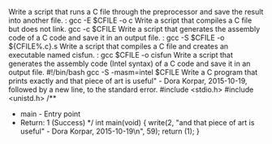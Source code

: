 Write a script that runs a C file through the preprocessor and save the result into another file. : gcc -E $CFILE -o c
Write a script that compiles a C file but does not link. gcc -c $CFILE
Write a script that generates the assembly code of a C code and save it in an output file. : gcc -S $CFILE -o ${CFILE%.c}.s
Write a script that compiles a C file and creates an executable named cisfun. : gcc $CFILE -o cisfun
Write a script that generates the assembly code (Intel syntax) of a C code and save it in an output file. 
#!/bin/bash
gcc -S -masm=intel $CFILE
Write a C program that prints exactly and that piece of art is useful" - Dora Korpar, 2015-10-19, followed by a new line, to the standard error. 
#include <stdio.h>
#include <unistd.h>
/**
 * main - Entry point
 * Return: 1 (Success)
 */
int main(void)
{
	write(2, "and that piece of art is useful\" - Dora Korpar, 2015-10-19\n", 59);
	return (1); }
